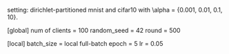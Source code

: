 setting: dirichlet-partitioned mnist and cifar10 with \alpha = {0.001, 0.01, 0.1, 10}. 

[global]
num of clients = 100
random_seed = 42
round = 500

[local]
batch_size = local full-batch
epoch = 5
lr = 0.05

